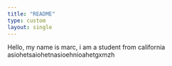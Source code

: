 ```yaml
---
title: "README"
type: custom
layout: single
---
```


Hello, my name is marc, i am a student from california asiohetsaiohetnasioehnioahetgxmzh
